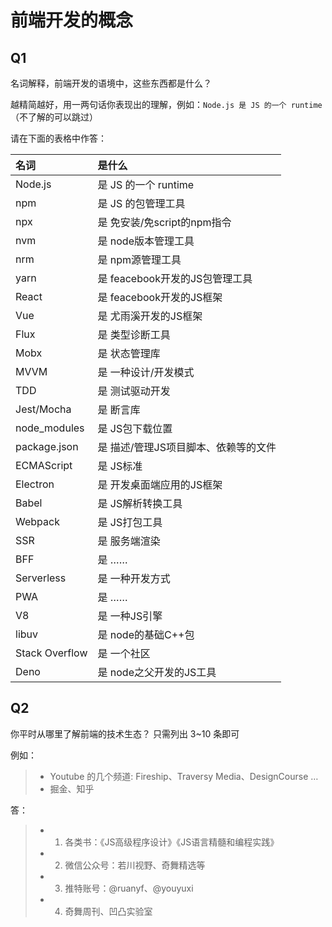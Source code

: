 # 前端开发的概念

## Q1

名词解释，前端开发的语境中，这些东西都是什么？

越精简越好，用一两句话你表现出的理解，例如：`Node.js 是 JS 的一个 runtime`  
（不了解的可以跳过）

请在下面的表格中作答：

| 名词           | 是什么               |
| :------------- | :------------------- |
| Node.js        | 是 JS 的一个 runtime |
| npm            | 是 JS 的包管理工具                |
| npx            | 是 免安装/免script的npm指令                |
| nvm            | 是 node版本管理工具                |
| nrm            | 是 npm源管理工具               |
| yarn           | 是 feacebook开发的JS包管理工具                |
| React          | 是 feacebook开发的JS框架                |
| Vue            | 是 尤雨溪开发的JS框架                |
| Flux           | 是 类型诊断工具                |
| Mobx           | 是 状态管理库                |
| MVVM           | 是 一种设计/开发模式                |
| TDD            | 是 测试驱动开发                |
| Jest/Mocha     | 是 断言库                |
| node_modules   | 是 JS包下载位置                |
| package.json   | 是 描述/管理JS项目脚本、依赖等的文件                |
| ECMAScript     | 是 JS标准                |
| Electron       | 是 开发桌面端应用的JS框架                |
| Babel          | 是 JS解析转换工具                |
| Webpack        | 是 JS打包工具                |
| SSR            | 是 服务端渲染                |
| BFF            | 是 ……                |
| Serverless     | 是 一种开发方式                |
| PWA            | 是 ……                |
| V8             | 是 一种JS引擎                |
| libuv          | 是 node的基础C++包                |
| Stack Overflow | 是 一个社区                |
| Deno           | 是 node之父开发的JS工具                |

## Q2

你平时从哪里了解前端的技术生态？
只需列出 3~10 条即可

例如：

> - Youtube 的几个频道: Fireship、Traversy Media、DesignCourse …
> - 掘金、知乎

答：
> - 1. 各类书：《JS高级程序设计》《JS语言精髓和编程实践》
> - 2. 微信公众号：若川视野、奇舞精选等
> - 3. 推特账号：@ruanyf、@youyuxi
> - 4. 奇舞周刊、凹凸实验室
